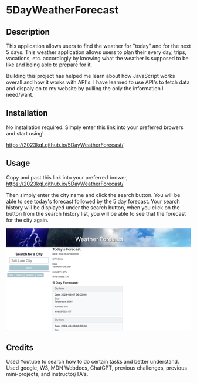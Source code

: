 # 5DayWeatherForecast

## Description

This application allows users to find the weather for "today" and for the next 5 days.
This weather application allows users to plan their every day, trips, vacations, etc. accordingly by knowing what the weather is supposed to be like and being able to prepare for it.

Building this project has helped me learn about how JavaScript works overall and how it works with API's. I have learned to use API's to fetch data and dispaly on to my website by pulling the only the information I need/want.


## Installation

No installation required. Simply enter this link into your preferred browers and start using!

https://2023kgl.github.io/5DayWeatherForecast/

## Usage

Copy and past this link into your preferred brower, https://2023kgl.github.io/5DayWeatherForecast/

Then simply enter the city name and click the search button. You will be able to see today's forecast followed by the 5 day forecast. Your search history will be displayed under the search button, when you click on the button from the search history list, you will be able to see that the forecast for the city again.

![Weather Homepage](./assets/images/weatherapp.png)

## Credits

Used Youtube to search how to do certain tasks and better understand.
Used google, W3, MDN Webdocs, ChatGPT, previous challenges, previous mini-projects, and instructor/TA's.
